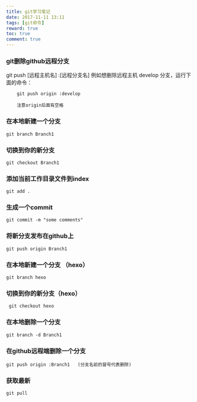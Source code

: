 ```yaml
---
title: git学习笔记
date: 2017-11-11 13:11
tags: [git命令]
reward: true
toc: true
comment: true
---
```


### git删除github远程分支
git push  [远程主机名] :[远程分支名]
例如想删除远程主机 develop 分支，运行下面的命令：
        
        git push origin :develop
        
        注意origin后面有空格
        
### 在本地新建一个分支

	git branch Branch1 

### 切换到你的新分支 

	git checkout Branch1

### 添加当前工作目录文件到index

	git add .

### 生成一个commit
	
	git commit -m "some comments"

### 将新分支发布在github上

	git push origin Branch1
	
### 在本地新建一个分支 （hexo）
	git branch hexo
	
### 切换到你的新分支（hexo）
     git checkout hexo

### 在本地删除一个分支 

	git branch -d Branch1

### 在github远程端删除一个分支

	git push origin :Branch1   (分支名前的冒号代表删除)
	
### 获取最新
	git pull


